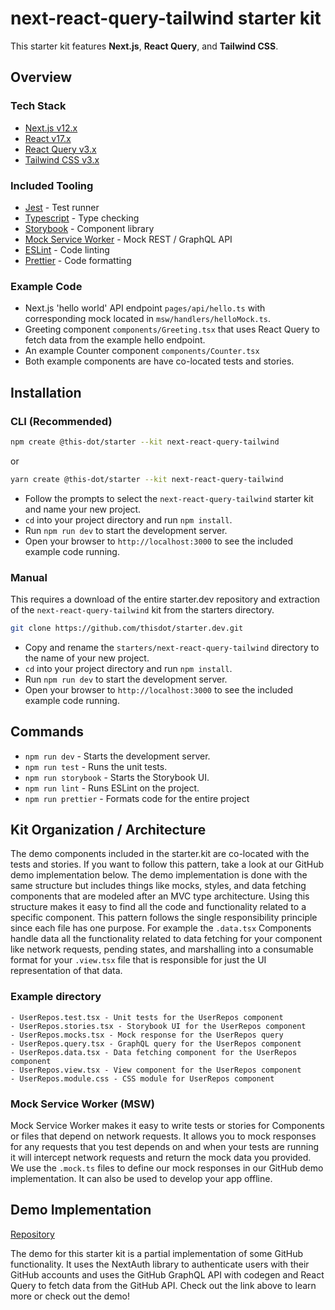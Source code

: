 # next-react-query-tailwind starter kit

This starter kit features **Next.js**, **React Query**, and **Tailwind CSS**.

## Overview

### Tech Stack

- [Next.js v12.x](https://nextjs.org)
- [React v17.x](https://reactjs.org)
- [React Query v3.x](https://react-query.tanstack.com/)
- [Tailwind CSS v3.x](https://tailwindcss.com/)

### Included Tooling

- [Jest](https://jestjs.io/) - Test runner
- [Typescript](https://www.typescriptlang.org/) - Type checking
- [Storybook](https://storybook.js.org/) - Component library
- [Mock Service Worker](https://mswjs.io/) - Mock REST / GraphQL API
- [ESLint](https://eslint.org/) - Code linting
- [Prettier](https://prettier.io/) - Code formatting

### Example Code

- Next.js 'hello world' API endpoint `pages/api/hello.ts` with corresponding mock located in `msw/handlers/helloMock.ts`.
- Greeting component `components/Greeting.tsx` that uses React Query to fetch data from the example hello endpoint.
- An example Counter component `components/Counter.tsx`
- Both example components are have co-located tests and stories.

## Installation

### CLI (Recommended)

```bash
npm create @this-dot/starter --kit next-react-query-tailwind
```

or

```bash
yarn create @this-dot/starter --kit next-react-query-tailwind
```

- Follow the prompts to select the `next-react-query-tailwind` starter kit and name your new project.
- `cd` into your project directory and run `npm install`.
- Run `npm run dev` to start the development server.
- Open your browser to `http://localhost:3000` to see the included example code running.

### Manual

This requires a download of the entire starter.dev repository and extraction of the `next-react-query-tailwind` kit from the starters directory.

```bash
git clone https://github.com/thisdot/starter.dev.git
```

- Copy and rename the `starters/next-react-query-tailwind` directory to the name of your new project.
- `cd` into your project directory and run `npm install`.
- Run `npm run dev` to start the development server.
- Open your browser to `http://localhost:3000` to see the included example code running.

## Commands

- `npm run dev` - Starts the development server.
- `npm run test` - Runs the unit tests.
- `npm run storybook` - Starts the Storybook UI.
- `npm run lint` - Runs ESLint on the project.
- `npm run prettier` - Formats code for the entire project

## Kit Organization / Architecture

The demo components included in the starter.kit are co-located with the tests and stories. If you want to follow this pattern, take a look at our GitHub demo implementation below. The demo implementation is done with the same structure but includes things like mocks, styles, and data fetching components that are modeled after an MVC type architecture. Using this structure makes it easy to find all the code and functionality related to a specific component. This pattern follows the single responsibility principle since each file has one purpose. For example the `.data.tsx` Components handle data all the functionality related to data fetching for your component like network requests, pending states, and marshalling into a consumable format for your `.view.tsx` file that is responsible for just the UI representation of that data.

### Example directory

```
- UserRepos.test.tsx - Unit tests for the UserRepos component
- UserRepos.stories.tsx - Storybook UI for the UserRepos component
- UserRepos.mocks.tsx - Mock response for the UserRepos query
- UserRepos.query.tsx - GraphQL query for the UserRepos component
- UserRepos.data.tsx - Data fetching component for the UserRepos component
- UserRepos.view.tsx - View component for the UserRepos component
- UserRepos.module.css - CSS module for UserRepos component
```

### Mock Service Worker (MSW)

Mock Service Worker makes it easy to write tests or stories for Components or files that depend on network requests. It allows you to mock responses for any requests that you test depends on and when your tests are running it will intercept network requests and return the mock data you provided. We use the `.mock.ts` files to define our mock responses in our GitHub demo implementation. It can also be used to develop your app offline.

## Demo Implementation

[Repository](https://github.com/thisdot/starter.dev-github-showcases/tree/main/next-react-query-tailwind)

The demo for this starter kit is a partial implementation of some GitHub functionality. It uses the NextAuth library to authenticate users with their GitHub accounts and uses the GitHub GraphQL API with codegen and React Query to fetch data from the GitHub API. Check out the link above to learn more or check out the demo!
